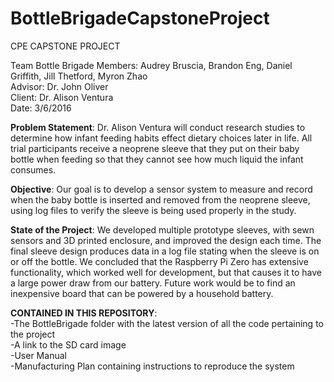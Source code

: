 # BottleBrigadeCapstoneProject

CPE CAPSTONE PROJECT

Team Bottle Brigade Members: Audrey Bruscia, Brandon Eng, Daniel Griffith, Jill Thetford, Myron Zhao  
Advisor: Dr. John Oliver  
Client: Dr. Alison Ventura  
Date: 3/6/2016  

**Problem Statement**: Dr. Alison Ventura will conduct research studies to determine how infant feeding habits effect dietary choices later in life.  All trial participants receive a neoprene sleeve that they put on their baby bottle when feeding so that they cannot see how much liquid the infant consumes.

**Objective**: Our goal is to develop a sensor system to measure and record when the baby bottle is inserted and removed from the neoprene sleeve, using log files to verify the sleeve is being used properly in the study.

**State of the Project**: We developed multiple prototype sleeves, with sewn sensors and 3D printed enclosure, and improved the design each time.  The final sleeve design produces data in a log file stating when the sleeve is on or off the bottle.  We concluded that the Raspberry Pi Zero has extensive functionality, which worked well for development, but that causes it to have a large power draw from our battery.  Future work would be to find an inexpensive board that can be powered by a household battery.

**CONTAINED IN THIS REPOSITORY**:  
  -The BottleBrigade folder with the latest version of all the code pertaining to the project  
  -A link to the SD card image  
  -User Manual  
  -Manufacturing Plan containing instructions to reproduce the system  
